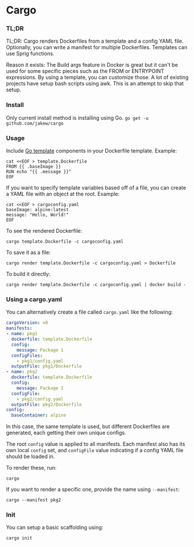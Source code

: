 # Cargo

### TL;DR

TL;DR: Cargo renders Dockerfiles from a template and a config YAML file.
Optionally, you can write a manifest for multiple Dockerfiles. Templates can use
Sprig functions.

Reason it exists: The Build args feature in Docker is great but it can't be used
for some specific pieces such as the FROM or ENTRYPOINT expressions. By using a
template, you can customize those. A lot of existing projects have setup bash
scripts using awk. This is an attempt to skip that setup.

### Install

Only current install method is installing using Go.
`go get -u github.com/jakew/cargo`


### Usage

Include [Go template](https://pkg.go.dev/text/template#pkg-overview) components
in your Dockerfile template. Example:

```shell
cat <<EOF > template.Dockerfile
FROM {{ .baseImage }}
RUN echo "{{ .message }}"
EOF
```

If you want to specify template variables based off of a file, you can create a
YAML file with an object at the root. Example:
```shell
cat <<EOF > cargoconfig.yaml
baseImage: alpine:latest
message: "Hello, World!"
EOF
```

To see the rendered Dockerfile:
```shell
cargo template.Dockerfile -c cargoconfig.yaml
```

To save it as a file:
```shell
cargo render template.Dockerfile -c cargoconfig.yaml > Dockerfile
```

To build it directly:
```shell
cargo render template.Dockerfile -c cargoconfig.yaml | docker build -
```

### Using a cargo.yaml

You can alternatively create a file called `cargo.yaml` like the following:

```yaml
cargoVersion: v0
manifests:
- name: pkg1 
  dockerfile: template.Dockerfile
  config:
    message: Package 1
  configFiles:
    - pkg1/config.yaml
  outputFile: pkg1/Dockerfile
- name: pkg2
  dockerfile: template.Dockerfile
  config:
    message: Package 2
  configFile:
    - pkg2/config.yaml
  outputFile: pkg2/Dockerfile
config:
  baseContainer: alpine
```

In this case, the same template is used, but different Dockerfiles are
generated, each getting their own unique configs.

The root `config` value is applied to all manifests. Each manifest also has its
own local `config` set, and `configFile` value indicating if a config YAML file
should be loaded in.

To render these, run:
```shell
cargo
```

If you want to render a specific one, provide the name using `--manifest`:
```shell
cargo --manifest pkg2
```

### Init
You can setup a basic scaffolding using:
```shell
cargo init
```
